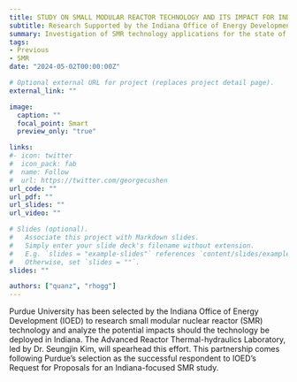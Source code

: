 ```yaml
---
title: STUDY ON SMALL MODULAR REACTOR TECHNOLOGY AND ITS IMPACT FOR INDIANA 
subtitle: Research Supported by the Indiana Office of Energy Development
summary: Investigation of SMR technology applications for the state of Indiana
tags:
- Previous
- SMR
date: "2024-05-02T00:00:00Z"

# Optional external URL for project (replaces project detail page).
external_link: ""

image:
  caption: ""
  focal_point: Smart
  preview_only: "true"

links:
#- icon: twitter
#  icon_pack: fab
#  name: Follow
#  url: https://twitter.com/georgecushen
url_code: ""
url_pdf: ""
url_slides: ""
url_video: ""

# Slides (optional).
#   Associate this project with Markdown slides.
#   Simply enter your slide deck's filename without extension.
#   E.g. `slides = "example-slides"` references `content/slides/example-slides.md`.
#   Otherwise, set `slides = ""`.
slides: ""

authors: ["quanz", "rhogg"]
---
```


Purdue University has been selected by the Indiana Office of Energy Development (IOED) to research small modular nuclear reactor (SMR) technology and analyze the potential impacts should the technology be deployed in Indiana. The Advanced Reactor Thermal-hydraulics Laboratory, led by Dr. Seungjin Kim, will spearhead this effort. This partnership comes following Purdue’s selection as the successful respondent to IOED’s Request for Proposals for an Indiana-focused SMR study. 